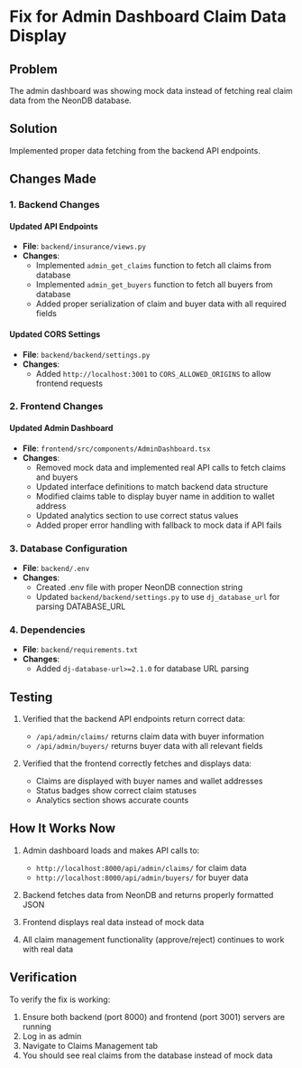 # Fix for Admin Dashboard Claim Data Display

## Problem
The admin dashboard was showing mock data instead of fetching real claim data from the NeonDB database.

## Solution
Implemented proper data fetching from the backend API endpoints.

## Changes Made

### 1. Backend Changes

#### Updated API Endpoints
- **File**: `backend/insurance/views.py`
- **Changes**:
  - Implemented `admin_get_claims` function to fetch all claims from database
  - Implemented `admin_get_buyers` function to fetch all buyers from database
  - Added proper serialization of claim and buyer data with all required fields

#### Updated CORS Settings
- **File**: `backend/backend/settings.py`
- **Changes**:
  - Added `http://localhost:3001` to `CORS_ALLOWED_ORIGINS` to allow frontend requests

### 2. Frontend Changes

#### Updated Admin Dashboard
- **File**: `frontend/src/components/AdminDashboard.tsx`
- **Changes**:
  - Removed mock data and implemented real API calls to fetch claims and buyers
  - Updated interface definitions to match backend data structure
  - Modified claims table to display buyer name in addition to wallet address
  - Updated analytics section to use correct status values
  - Added proper error handling with fallback to mock data if API fails

### 3. Database Configuration
- **File**: `backend/.env`
- **Changes**:
  - Created .env file with proper NeonDB connection string
  - Updated `backend/backend/settings.py` to use `dj_database_url` for parsing DATABASE_URL

### 4. Dependencies
- **File**: `backend/requirements.txt`
- **Changes**:
  - Added `dj-database-url>=2.1.0` for database URL parsing

## Testing
1. Verified that the backend API endpoints return correct data:
   - `/api/admin/claims/` returns claim data with buyer information
   - `/api/admin/buyers/` returns buyer data with all relevant fields

2. Verified that the frontend correctly fetches and displays data:
   - Claims are displayed with buyer names and wallet addresses
   - Status badges show correct claim statuses
   - Analytics section shows accurate counts

## How It Works Now
1. Admin dashboard loads and makes API calls to:
   - `http://localhost:8000/api/admin/claims/` for claim data
   - `http://localhost:8000/api/admin/buyers/` for buyer data

2. Backend fetches data from NeonDB and returns properly formatted JSON

3. Frontend displays real data instead of mock data

4. All claim management functionality (approve/reject) continues to work with real data

## Verification
To verify the fix is working:
1. Ensure both backend (port 8000) and frontend (port 3001) servers are running
2. Log in as admin
3. Navigate to Claims Management tab
4. You should see real claims from the database instead of mock data